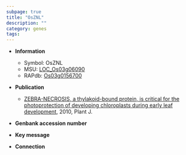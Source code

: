 ```yaml
---
subpage: true
title: "OsZNL"
description: ""
category: genes
tags: 
---
```


* **Information**  
    + Symbol: OsZNL  
    + MSU: [LOC_Os03g06090](http://rice.plantbiology.msu.edu/cgi-bin/ORF_infopage.cgi?orf=LOC_Os03g06090)  
    + RAPdb: [Os03g0156700](http://rapdb.dna.affrc.go.jp/viewer/gbrowse_details/irgsp1?name=Os03g0156700)  

* **Publication**  
    + [ZEBRA-NECROSIS, a thylakoid-bound protein, is critical for the photoprotection of developing chloroplasts during early leaf development](http://www.ncbi.nlm.nih.gov/pubmed?term=ZEBRA-NECROSIS,+a+thylakoid-bound+protein,+is+critical+for+the+photoprotection+of+developing+chloroplasts+during+early+leaf+development%5BTitle%5D), 2010, Plant J.

* **Genbank accession number**  

* **Key message**  

* **Connection**  



